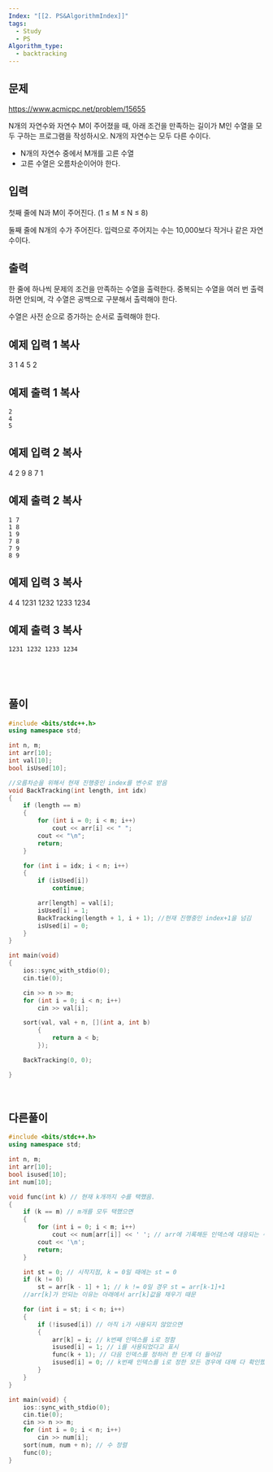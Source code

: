 ```yaml
---
Index: "[[2. PS&AlgorithmIndex]]"
tags:
  - Study
  - PS
Algorithm_type:
  - backtracking
---
```


## 문제
https://www.acmicpc.net/problem/15655

N개의 자연수와 자연수 M이 주어졌을 때, 아래 조건을 만족하는 길이가 M인 수열을 모두 구하는 프로그램을 작성하시오. N개의 자연수는 모두 다른 수이다.

- N개의 자연수 중에서 M개를 고른 수열
- 고른 수열은 오름차순이어야 한다.

## 입력

첫째 줄에 N과 M이 주어진다. (1 ≤ M ≤ N ≤ 8)

둘째 줄에 N개의 수가 주어진다. 입력으로 주어지는 수는 10,000보다 작거나 같은 자연수이다.

## 출력

한 줄에 하나씩 문제의 조건을 만족하는 수열을 출력한다. 중복되는 수열을 여러 번 출력하면 안되며, 각 수열은 공백으로 구분해서 출력해야 한다.

수열은 사전 순으로 증가하는 순서로 출력해야 한다.

## 예제 입력 1 복사

3 1
4 5 2

## 예제 출력 1 복사
```
2
4
5
```


## 예제 입력 2 복사

4 2
9 8 7 1

## 예제 출력 2 복사
```
1 7
1 8
1 9
7 8
7 9
8 9
```


## 예제 입력 3 복사

4 4
1231 1232 1233 1234

## 예제 출력 3 복사
```
1231 1232 1233 1234
```

   
---
## 풀이
```cpp
#include <bits/stdc++.h>
using namespace std;

int n, m;
int arr[10];
int val[10];
bool isUsed[10];

//오름차순을 위해서 현재 진행중인 index를 변수로 받음
void BackTracking(int length, int idx)
{
    if (length == m)
    {
        for (int i = 0; i < m; i++)
            cout << arr[i] << " ";
        cout << "\n";
        return;
    }

    for (int i = idx; i < n; i++)
    {
        if (isUsed[i])
            continue;

        arr[length] = val[i];
        isUsed[i] = 1;
        BackTracking(length + 1, i + 1); //현재 진행중인 index+1을 넘김
        isUsed[i] = 0;
    }
}

int main(void) 
{
    ios::sync_with_stdio(0);
    cin.tie(0);

    cin >> n >> m;
    for (int i = 0; i < n; i++)
        cin >> val[i];

    sort(val, val + n, [](int a, int b)
        {
            return a < b;
        });

    BackTracking(0, 0);

}
```
   
## 다른풀이
```cpp
#include <bits/stdc++.h>
using namespace std;

int n, m;
int arr[10];
bool isused[10];
int num[10];

void func(int k) // 현재 k개까지 수를 택했음.
{ 
    if (k == m) // m개를 모두 택했으면
    { 
        for (int i = 0; i < m; i++)
            cout << num[arr[i]] << ' '; // arr에 기록해둔 인덱스에 대응되는 수를 출력
        cout << '\n';
        return;
    }

    int st = 0; // 시작지점, k = 0일 때에는 st = 0
    if (k != 0) 
        st = arr[k - 1] + 1; // k != 0일 경우 st = arr[k-1]+1
    //arr[k]가 안되는 이유는 아래에서 arr[k]값을 채우기 때문

    for (int i = st; i < n; i++) 
    {
        if (!isused[i]) // 아직 i가 사용되지 않았으면
        { 
            arr[k] = i; // k번째 인덱스를 i로 정함
            isused[i] = 1; // i를 사용되었다고 표시
            func(k + 1); // 다음 인덱스를 정하러 한 단계 더 들어감
            isused[i] = 0; // k번째 인덱스를 i로 정한 모든 경우에 대해 다 확인했으니 i를 이제 사용되지않았다고 명시함.
        }
    }
}

int main(void) {
    ios::sync_with_stdio(0);
    cin.tie(0);
    cin >> n >> m;
    for (int i = 0; i < n; i++) 
        cin >> num[i];
    sort(num, num + n); // 수 정렬
    func(0);
}
```
